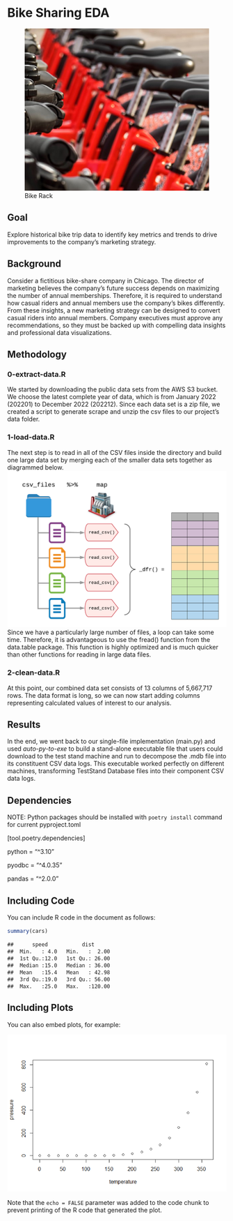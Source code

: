 Bike Sharing EDA
================

<figure>
<img src="bike6.jpg" alt="Bike Rack" />
<figcaption aria-hidden="true">Bike Rack</figcaption>
</figure>

## Goal

Explore historical bike trip data to identify key metrics and trends to
drive improvements to the company’s marketing strategy.

## Background

Consider a fictitious bike-share company in Chicago. The director of
marketing believes the company’s future success depends on maximizing
the number of annual memberships. Therefore, it is required to
understand how casual riders and annual members use the company’s bikes
differently. From these insights, a new marketing strategy can be
designed to convert casual riders into annual members. Company
executives must approve any recommendations, so they must be backed up
with compelling data insights and professional data visualizations.

## Methodology

### 0-extract-data.R

We started by downloading the public data sets from the AWS S3 bucket.
We choose the latest complete year of data, which is from January 2022
(202201) to December 2022 (202212). Since each data set is a zip file,
we created a script to generate scrape and unzip the csv files to our
project’s data folder.

### 1-load-data.R

The next step is to read in all of the CSV files inside the directory
and build one large data set by merging each of the smaller data sets
together as diagrammed below. ![Read and Combine](map_dfr.png) Since we
have a particularly large number of files, a loop can take some time.
Therefore, it is advantageous to use the fread() function from the
data.table package. This function is highly optimized and is much
quicker than other functions for reading in large data files.

### 2-clean-data.R

At this point, our combined data set consists of 13 columns of 5,667,717
rows. The data format is long, so we can now start adding columns
representing calculated values of interest to our analysis.

## Results

In the end, we went back to our single-file implementation (main.py) and
used *auto-py-to-exe* to build a stand-alone executable file that users
could download to the test stand machine and run to decompose the .mdb
file into its constituent CSV data logs. This executable worked
perfectly on different machines, transforming TestStand Database files
into their component CSV data logs.

## Dependencies

NOTE: Python packages should be installed with `poetry install` command
for current pyproject.toml

\[tool.poetry.dependencies\]

python = “^3.10”

pyodbc = “^4.0.35”

pandas = “^2.0.0”

## Including Code

You can include R code in the document as follows:

``` r
summary(cars)
```

    ##      speed           dist       
    ##  Min.   : 4.0   Min.   :  2.00  
    ##  1st Qu.:12.0   1st Qu.: 26.00  
    ##  Median :15.0   Median : 36.00  
    ##  Mean   :15.4   Mean   : 42.98  
    ##  3rd Qu.:19.0   3rd Qu.: 56.00  
    ##  Max.   :25.0   Max.   :120.00

## Including Plots

You can also embed plots, for example:

![](README_files/figure-gfm/pressure-1.png)<!-- -->

Note that the `echo = FALSE` parameter was added to the code chunk to
prevent printing of the R code that generated the plot.
